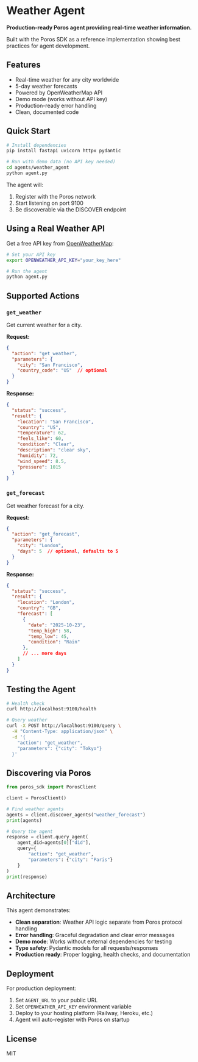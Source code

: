 # Weather Agent

**Production-ready Poros agent providing real-time weather information.**

Built with the Poros SDK as a reference implementation showing best practices for agent development.

## Features

- Real-time weather for any city worldwide
- 5-day weather forecasts
- Powered by OpenWeatherMap API
- Demo mode (works without API key)
- Production-ready error handling
- Clean, documented code

## Quick Start

```bash
# Install dependencies
pip install fastapi uvicorn httpx pydantic

# Run with demo data (no API key needed)
cd agents/weather_agent
python agent.py
```

The agent will:
1. Register with the Poros network
2. Start listening on port 9100
3. Be discoverable via the DISCOVER endpoint

## Using a Real Weather API

Get a free API key from [OpenWeatherMap](https://openweathermap.org/api):

```bash
# Set your API key
export OPENWEATHER_API_KEY="your_key_here"

# Run the agent
python agent.py
```

## Supported Actions

### `get_weather`

Get current weather for a city.

**Request:**
```json
{
  "action": "get_weather",
  "parameters": {
    "city": "San Francisco",
    "country_code": "US"  // optional
  }
}
```

**Response:**
```json
{
  "status": "success",
  "result": {
    "location": "San Francisco",
    "country": "US",
    "temperature": 62,
    "feels_like": 60,
    "condition": "Clear",
    "description": "clear sky",
    "humidity": 72,
    "wind_speed": 8.5,
    "pressure": 1015
  }
}
```

### `get_forecast`

Get weather forecast for a city.

**Request:**
```json
{
  "action": "get_forecast",
  "parameters": {
    "city": "London",
    "days": 5  // optional, defaults to 5
  }
}
```

**Response:**
```json
{
  "status": "success",
  "result": {
    "location": "London",
    "country": "GB",
    "forecast": [
      {
        "date": "2025-10-23",
        "temp_high": 58,
        "temp_low": 45,
        "condition": "Rain"
      },
      // ... more days
    ]
  }
}
```

## Testing the Agent

```bash
# Health check
curl http://localhost:9100/health

# Query weather
curl -X POST http://localhost:9100/query \
  -H "Content-Type: application/json" \
  -d '{
    "action": "get_weather",
    "parameters": {"city": "Tokyo"}
  }'
```

## Discovering via Poros

```python
from poros_sdk import PorosClient

client = PorosClient()

# Find weather agents
agents = client.discover_agents("weather_forecast")
print(agents)

# Query the agent
response = client.query_agent(
    agent_did=agents[0]["did"],
    query={
        "action": "get_weather",
        "parameters": {"city": "Paris"}
    }
)
print(response)
```

## Architecture

This agent demonstrates:

- **Clean separation**: Weather API logic separate from Poros protocol handling
- **Error handling**: Graceful degradation and clear error messages
- **Demo mode**: Works without external dependencies for testing
- **Type safety**: Pydantic models for all requests/responses
- **Production ready**: Proper logging, health checks, and documentation

## Deployment

For production deployment:

1. Set `AGENT_URL` to your public URL
2. Set `OPENWEATHER_API_KEY` environment variable
3. Deploy to your hosting platform (Railway, Heroku, etc.)
4. Agent will auto-register with Poros on startup

## License

MIT
